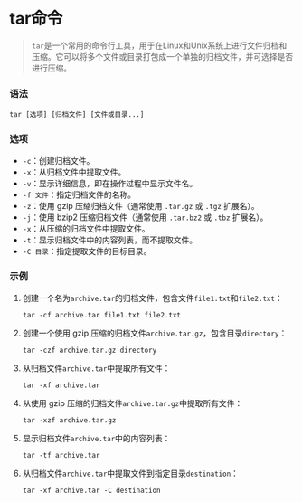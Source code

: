 # tar命令

> `tar`是一个常用的命令行工具，用于在Linux和Unix系统上进行文件归档和压缩。它可以将多个文件或目录打包成一个单独的归档文件，并可选择是否进行压缩。

### 语法

```
tar [选项] [归档文件] [文件或目录...]
```

### 选项

- `-c`：创建归档文件。
- `-x`：从归档文件中提取文件。
- `-v`：显示详细信息，即在操作过程中显示文件名。
- `-f 文件`：指定归档文件的名称。
- `-z`：使用 gzip 压缩归档文件（通常使用 `.tar.gz` 或 `.tgz` 扩展名）。
- `-j`：使用 bzip2 压缩归档文件（通常使用 `.tar.bz2` 或 `.tbz` 扩展名）。
- `-x`：从压缩的归档文件中提取文件。
- `-t`：显示归档文件中的内容列表，而不提取文件。
- `-C 目录`：指定提取文件的目标目录。

### 示例

1. 创建一个名为`archive.tar`的归档文件，包含文件`file1.txt`和`file2.txt`：

   ```
   tar -cf archive.tar file1.txt file2.txt
   ```

2. 创建一个使用 gzip 压缩的归档文件`archive.tar.gz`，包含目录`directory`：

   ```
   tar -czf archive.tar.gz directory
   ```

3. 从归档文件`archive.tar`中提取所有文件：

   ```
   tar -xf archive.tar
   ```

4. 从使用 gzip 压缩的归档文件`archive.tar.gz`中提取所有文件：

   ```
   tar -xzf archive.tar.gz
   ```

5. 显示归档文件`archive.tar`中的内容列表：

   ```
   tar -tf archive.tar
   ```

6. 从归档文件`archive.tar`中提取文件到指定目录`destination`：

   ```
   tar -xf archive.tar -C destination
   ```

